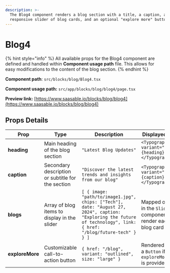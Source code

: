 ```yaml
---
description: >-
  The Blog4 component renders a blog section with a title, a caption, a
  responsive slider of blog cards, and an optional "explore more" button.
---
```


# Blog4

{% hint style="info" %}
All available props for the Blog4 component are defined and handled within **Component usage path** file. This allows for easy modifications to the content of the blog section.
{% endhint %}

**Component path**: `src/blocks/blog/Blog4.tsx`

**Component usage path:**  `src/app/blocks/blog/blog4/page.tsx`

**Preview link:** [https://www.saasable.io/blocks/blog/blog4](https://www.saasable.io/blocks/blog/blog4)

## Props Details

| Prop            | Type                                              | Description                                                                                                                                                         | Displayed as                                                   |
| --------------- | ------------------------------------------------- | ------------------------------------------------------------------------------------------------------------------------------------------------------------------- | -------------------------------------------------------------- |
| **heading**     | Main heading of the blog section                  | `"Latest Blog Updates"`                                                                                                                                             | `<Typography variant="h2">{heading}</Typography>`              |
| **caption**     | Secondary description or subtitle for the section | `"Discover the latest trends and insights from our blog"`                                                                                                           | `<Typography variant="h6">{caption}</Typography>`              |
| **blogs**       | Array of blog items to display in the slider      | `[ { image: "path/to/image1.jpg", chips: ["Tech"], date: "August 27, 2024", caption: "Exploring the future of technology", link: { href: "/blog/future-tech" } } ]` | Mapped over in the `Slider` component to render each blog card |
| **exploreMore** | Customizable call-to-action button                | `{ href: "/blog", variant: "outlined", size: "large" }`                                                                                                             | Rendered as a `Button` if `exploreMore` is provided            |
